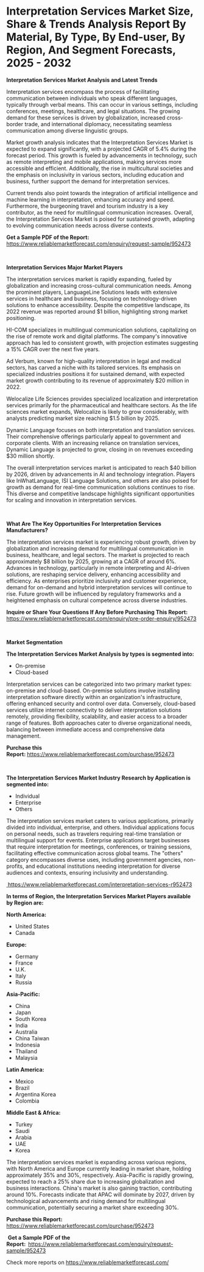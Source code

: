 <p><h1>Interpretation Services Market Size, Share & Trends Analysis Report By Material, By Type, By End-user, By Region, And Segment Forecasts, 2025 - 2032</h1></p><p><strong>Interpretation Services Market Analysis and Latest Trends</strong></p>
<p><p>Interpretation services encompass the process of facilitating communication between individuals who speak different languages, typically through verbal means. This can occur in various settings, including conferences, meetings, healthcare, and legal situations. The growing demand for these services is driven by globalization, increased cross-border trade, and international diplomacy, necessitating seamless communication among diverse linguistic groups.</p><p>Market growth analysis indicates that the Interpretation Services Market is expected to expand significantly, with a projected CAGR of 5.4% during the forecast period. This growth is fueled by advancements in technology, such as remote interpreting and mobile applications, making services more accessible and efficient. Additionally, the rise in multicultural societies and the emphasis on inclusivity in various sectors, including education and business, further support the demand for interpretation services. </p><p>Current trends also point towards the integration of artificial intelligence and machine learning in interpretation, enhancing accuracy and speed. Furthermore, the burgeoning travel and tourism industry is a key contributor, as the need for multilingual communication increases. Overall, the Interpretation Services Market is poised for sustained growth, adapting to evolving communication needs across diverse contexts.</p></p>
<p><strong>Get a Sample PDF of the Report:&nbsp;</strong> <a href="https://www.reliablemarketforecast.com/enquiry/request-sample/952473?utm_campaign=2397&utm_medium=2&utm_source=Github&utm_content=ia&utm_term=07032025&utm_id=interpretation-services">https://www.reliablemarketforecast.com/enquiry/request-sample/952473</a></p>
<p>&nbsp;</p>
<p><strong>Interpretation Services Major Market Players</strong></p>
<p><p>The interpretation services market is rapidly expanding, fueled by globalization and increasing cross-cultural communication needs. Among the prominent players, LanguageLine Solutions leads with extensive services in healthcare and business, focusing on technology-driven solutions to enhance accessibility. Despite the competitive landscape, its 2022 revenue was reported around $1 billion, highlighting strong market positioning.</p><p>HI-COM specializes in multilingual communication solutions, capitalizing on the rise of remote work and digital platforms. The company's innovative approach has led to consistent growth, with projection estimates suggesting a 15% CAGR over the next five years.</p><p>Ad Verbum, known for high-quality interpretation in legal and medical sectors, has carved a niche with its tailored services. Its emphasis on specialized industries positions it for sustained demand, with expected market growth contributing to its revenue of approximately $20 million in 2022.</p><p>Welocalize Life Sciences provides specialized localization and interpretation services primarily for the pharmaceutical and healthcare sectors. As the life sciences market expands, Welocalize is likely to grow considerably, with analysts predicting market size reaching $1.5 billion by 2025.</p><p>Dynamic Language focuses on both interpretation and translation services. Their comprehensive offerings particularly appeal to government and corporate clients. With an increasing reliance on translation services, Dynamic Language is projected to grow, closing in on revenues exceeding $30 million shortly.</p><p>The overall interpretation services market is anticipated to reach $40 billion by 2026, driven by advancements in AI and technology integration. Players like InWhatLanguage, ISI Language Solutions, and others are also poised for growth as demand for real-time communication solutions continues to rise. This diverse and competitive landscape highlights significant opportunities for scaling and innovation in interpretation services.</p></p>
<p>&nbsp;</p>
<p><strong>What Are The Key Opportunities For Interpretation Services Manufacturers?</strong></p>
<p><p>The interpretation services market is experiencing robust growth, driven by globalization and increasing demand for multilingual communication in business, healthcare, and legal sectors. The market is projected to reach approximately $8 billion by 2025, growing at a CAGR of around 6%. Advances in technology, particularly in remote interpreting and AI-driven solutions, are reshaping service delivery, enhancing accessibility and efficiency. As enterprises prioritize inclusivity and customer experience, demand for on-demand and hybrid interpretation services will continue to rise. Future growth will be influenced by regulatory frameworks and a heightened emphasis on cultural competence across diverse industries.</p></p>
<p><strong>Inquire or Share Your Questions If Any Before Purchasing This Report:</strong> <a href="https://www.reliablemarketforecast.com/enquiry/pre-order-enquiry/952473?utm_campaign=2397&utm_medium=2&utm_source=Github&utm_content=ia&utm_term=07032025&utm_id=interpretation-services">https://www.reliablemarketforecast.com/enquiry/pre-order-enquiry/952473</a></p>
<p>&nbsp;</p>
<p><strong>Market Segmentation</strong></p>
<p><strong>The Interpretation Services Market Analysis by types is segmented into:</strong></p>
<p><ul><li>On-premise</li><li>Cloud-based</li></ul></p>
<p><p>Interpretation services can be categorized into two primary market types: on-premise and cloud-based. On-premise solutions involve installing interpretation software directly within an organization's infrastructure, offering enhanced security and control over data. Conversely, cloud-based services utilize internet connectivity to deliver interpretation solutions remotely, providing flexibility, scalability, and easier access to a broader range of features. Both approaches cater to diverse organizational needs, balancing between immediate access and comprehensive data management.</p></p>
<p><strong>Purchase this Report:&nbsp;</strong><a href="https://www.reliablemarketforecast.com/purchase/952473?utm_campaign=2397&utm_medium=2&utm_source=Github&utm_content=ia&utm_term=07032025&utm_id=interpretation-services">https://www.reliablemarketforecast.com/purchase/952473</a></p>
<p>&nbsp;</p>
<p><strong>The Interpretation Services Market Industry Research by Application is segmented into:</strong></p>
<p><ul><li>Individual</li><li>Enterprise</li><li>Others</li></ul></p>
<p><p>The interpretation services market caters to various applications, primarily divided into individual, enterprise, and others. Individual applications focus on personal needs, such as travelers requiring real-time translation or multilingual support for events. Enterprise applications target businesses that require interpretation for meetings, conferences, or training sessions, facilitating effective communication across global teams. The "others" category encompasses diverse uses, including government agencies, non-profits, and educational institutions needing interpretation for diverse audiences and contexts, ensuring inclusivity and understanding.</p></p>
<p><a href="https://www.reliablemarketforecast.com/interpretation-services-r952473?utm_campaign=2397&utm_medium=2&utm_source=Github&utm_content=ia&utm_term=07032025&utm_id=interpretation-services">&nbsp;https://www.reliablemarketforecast.com/interpretation-services-r952473</a></p>
<p><strong>In terms of Region, the Interpretation Services Market Players available by Region are:</strong></p>
<p>
    <p> <strong> North America: </strong>
        <ul>
            <li>United States</li>
            <li>Canada</li>
        </ul>
        </p> 
    <p> <strong> Europe: </strong>
        <ul>
            <li>Germany</li>
            <li>France</li>
            <li>U.K.</li>
            <li>Italy</li>
            <li>Russia</li>
        </ul>
        </p> 
    <p> <strong> Asia-Pacific: </strong>
        <ul>
            <li>China</li>
            <li>Japan</li>
            <li>South Korea</li>
            <li>India</li>
            <li>Australia</li>
            <li>China Taiwan</li>
            <li>Indonesia</li>
            <li>Thailand</li>
            <li>Malaysia</li>
        </ul>
        </p> 
    <p> <strong> Latin America: </strong>
        <ul>
            <li>Mexico</li>
            <li>Brazil</li>
            <li>Argentina Korea</li>
            <li>Colombia</li>
        </ul>
        </p> 
    <p> <strong> Middle East & Africa: </strong>
        <ul>
            <li>Turkey</li>
            <li>Saudi</li>
            <li>Arabia</li>
            <li>UAE</li>
            <li>Korea</li>
        </ul>
    </p>
    </p>
<p><p>The interpretation services market is expanding across various regions, with North America and Europe currently leading in market share, holding approximately 35% and 30%, respectively. Asia-Pacific is rapidly growing, expected to reach a 25% share due to increasing globalization and business interactions. China's market is also gaining traction, contributing around 10%. Forecasts indicate that APAC will dominate by 2027, driven by technological advancements and rising demand for multilingual communication, potentially securing a market share exceeding 30%.</p></p>
<p><strong>Purchase this Report: </strong><a href="https://www.reliablemarketforecast.com/purchase/952473?utm_campaign=2397&utm_medium=2&utm_source=Github&utm_content=ia&utm_term=07032025&utm_id=interpretation-services">https://www.reliablemarketforecast.com/purchase/952473</a></p>
<p>&nbsp;<strong>Get a Sample PDF of the Report:&nbsp;&nbsp;</strong><a href="https://www.reliablemarketforecast.com/enquiry/request-sample/952473?utm_campaign=2397&utm_medium=2&utm_source=Github&utm_content=ia&utm_term=07032025&utm_id=interpretation-services">https://www.reliablemarketforecast.com/enquiry/request-sample/952473</a></p>
<p><strong></strong></p>
<p>Check more reports on <a href="https://www.reliablemarketforecast.com/?utm_campaign=2397&utm_medium=2&utm_source=Github&utm_content=ia&utm_term=07032025&utm_id=interpretation-services">https://www.reliablemarketforecast.com/</a></p>
